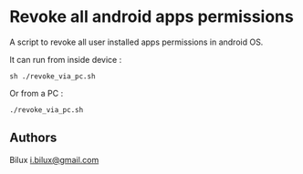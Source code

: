 # Revoke all android apps permissions

A script to revoke all user installed apps permissions in android OS.

It can run from inside device :
```
sh ./revoke_via_pc.sh
```

Or from a PC :
```
./revoke_via_pc.sh
```

## Authors ##

Bilux <i.bilux@gmail.com>
